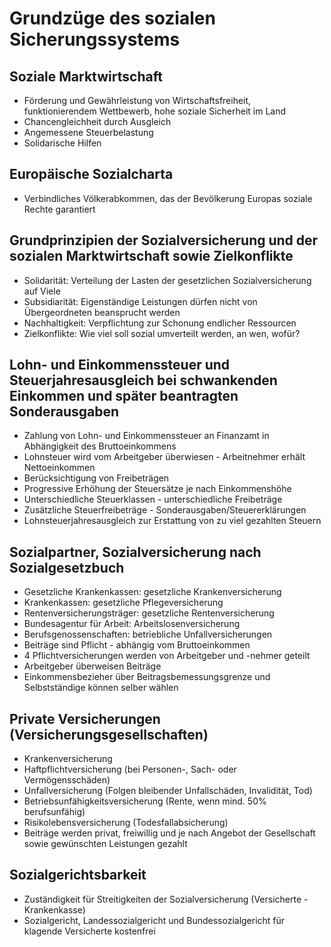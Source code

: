 # Grundzüge des sozialen Sicherungssystems

## Soziale Marktwirtschaft
  - Förderung und Gewährleistung von Wirtschaftsfreiheit, funktionierendem Wettbewerb, hohe soziale Sicherheit im Land
  - Chancengleichheit durch Ausgleich
  - Angemessene Steuerbelastung
  - Solidarische Hilfen

## Europäische Sozialcharta
  - Verbindliches Völkerabkommen, das der Bevölkerung Europas soziale Rechte garantiert

## Grundprinzipien der Sozialversicherung und der sozialen Marktwirtschaft sowie Zielkonflikte 
  - Solidarität: Verteilung der Lasten der gesetzlichen Sozialversicherung auf Viele
  - Subsidiarität: Eigenständige Leistungen dürfen nicht von Übergeordneten beansprucht werden
  - Nachhaltigkeit: Verpflichtung zur Schonung endlicher Ressourcen
  - Zielkonflikte: Wie viel soll sozial umverteilt werden, an wen, wofür?

## Lohn- und Einkommenssteuer und Steuerjahresausgleich bei schwankenden Einkommen und später beantragten Sonderausgaben
  - Zahlung von Lohn- und Einkommenssteuer an Finanzamt in Abhängigkeit des Bruttoeinkommens
  - Lohnsteuer wird vom Arbeitgeber überwiesen - Arbeitnehmer erhält Nettoeinkommen
  - Berücksichtigung von Freibeträgen
  - Progressive Erhöhung der Steuersätze je nach Einkommenshöhe
  - Unterschiedliche Steuerklassen - unterschiedliche Freibeträge
  - Zusätzliche Steuerfreibeträge - Sonderausgaben/Steuererklärungen
  - Lohnsteuerjahresausgleich zur Erstattung von zu viel gezahlten Steuern

## Sozialpartner, Sozialversicherung nach Sozialgesetzbuch
  - Gesetzliche Krankenkassen: gesetzliche Krankenversicherung
  - Krankenkassen: gesetzliche Pflegeversicherung
  - Rentenversicherungsträger: gesetzliche Rentenversicherung
  - Bundesagentur für Arbeit: Arbeitslosenversicherung
  - Berufsgenossenschaften: betriebliche Unfallversicherungen
  - Beiträge sind Pflicht - abhängig vom Bruttoeinkommen
  - 4 Pflichtversicherungen werden von Arbeitgeber und -nehmer geteilt
  - Arbeitgeber überweisen Beiträge
  - Einkommensbezieher über Beitragsbemessungsgrenze und Selbstständige können selber wählen
 
## Private Versicherungen (Versicherungsgesellschaften)
  - Krankenversicherung
  - Haftpflichtversicherung (bei Personen-, Sach- oder Vermögensschäden)
  - Unfallversicherung (Folgen bleibender Unfallschäden, Invalidität, Tod)
  - Betriebsunfähigkeitsversicherung (Rente, wenn mind. 50% berufsunfähig)
  - Risikolebensversicherung (Todesfallabsicherung)
  - Beiträge werden privat, freiwillig und je nach Angebot der Gesellschaft sowie gewünschten Leistungen gezahlt

## Sozialgerichtsbarkeit
  - Zuständigkeit für Streitigkeiten der Sozialversicherung (Versicherte - Krankenkasse)
  - Sozialgericht, Landessozialgericht und Bundessozialgericht für klagende Versicherte kostenfrei
